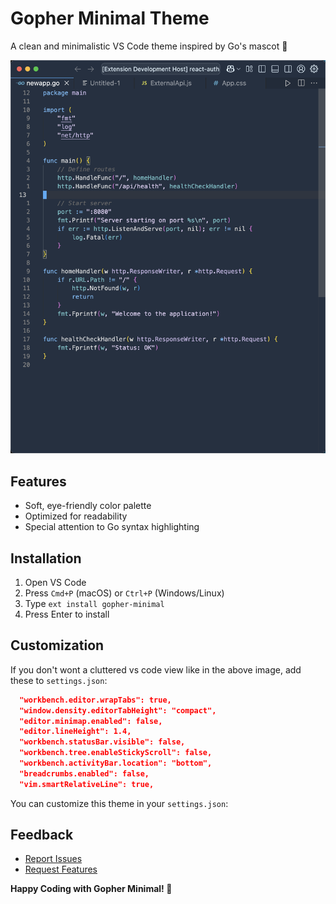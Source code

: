 # Gopher Minimal Theme

A clean and minimalistic VS Code theme inspired by Go's mascot 🥏

![Theme Preview](/images/theme-preview.png)

## Features

- Soft, eye-friendly color palette
- Optimized for readability
- Special attention to Go syntax highlighting

## Installation

1. Open VS Code
2. Press `Cmd+P` (macOS) or `Ctrl+P` (Windows/Linux)
3. Type `ext install gopher-minimal`
4. Press Enter to install

## Customization

If you don't wont a cluttered vs code view like in the above image, add these to `settings.json`:

```json
  "workbench.editor.wrapTabs": true,
  "window.density.editorTabHeight": "compact",
  "editor.minimap.enabled": false,
  "editor.lineHeight": 1.4,
  "workbench.statusBar.visible": false,
  "workbench.tree.enableStickyScroll": false,
  "workbench.activityBar.location": "bottom",
  "breadcrumbs.enabled": false,
  "vim.smartRelativeLine": true,
```

You can customize this theme in your `settings.json`:

## Feedback

- [Report Issues](https://github.com/yourusername/gopher-minimal/issues)
- [Request Features](https://github.com/yourusername/gopher-minimal/issues)

**Happy Coding with Gopher Minimal! 🥏**
